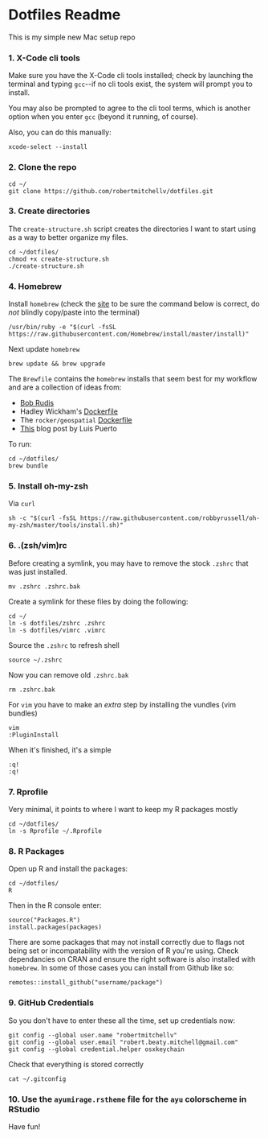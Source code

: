 # Dotfiles Readme

This is my simple new Mac setup repo

### 1. X-Code cli tools

Make sure you have the X-Code cli tools installed; check by launching the terminal and typing `gcc`--if no cli tools exist, the system will prompt you to install.

You may also be prompted to agree to the cli tool terms, which is another option when you enter `gcc` (beyond it running, of course).

Also, you can do this manually:

```{bash}
xcode-select --install
```

### 2. Clone the repo

```{bash}
cd ~/
git clone https://github.com/robertmitchellv/dotfiles.git
```

### 3. Create directories

The `create-structure.sh` script creates the directories I want to start using as a way to better organize my files.

```{bash}
cd ~/dotfiles/
chmod +x create-structure.sh
./create-structure.sh
```

### 4. Homebrew

Install `homebrew` (check the [site](https://brew.sh/) to be sure the command below is correct, do _not_ blindly copy/paste into the terminal)

```{bash}
/usr/bin/ruby -e "$(curl -fsSL https://raw.githubusercontent.com/Homebrew/install/master/install)"
```

Next update `homebrew`

```{bash}
brew update && brew upgrade
```

The `Brewfile` contains the `homebrew` installs that seem best for my workflow and are a collection of ideas from:

* [Bob Rudis](https://rud.is/b/2015/10/22/installing-r-on-os-x-100-homebrew-edition/)
* Hadley Wickham's [Dockerfile](https://github.com/hadley/docker/blob/master/rdevel/Dockerfile)
* The `rocker/geospatial` [Dockerfile](https://hub.docker.com/r/rocker/geospatial/~/dockerfile/)
* [This](http://luisspuerto.net/2018/01/install-r-100-homebrew-edition-with-openblas-openmp-my-version/) blog post by Luis Puerto

To run:

```{bash}
cd ~/dotfiles/
brew bundle
```

### 5. Install oh-my-zsh

Via `curl`

```{bash}
sh -c "$(curl -fsSL https://raw.githubusercontent.com/robbyrussell/oh-my-zsh/master/tools/install.sh)"
```

### 6. .(zsh/vim)rc

Before creating a symlink, you may have to remove the stock `.zshrc` that was
just installed.

```{bash}
mv .zshrc .zshrc.bak
```

Create a symlink for these files by doing the following:

```{bash}
cd ~/
ln -s dotfiles/zshrc .zshrc
ln -s dotfiles/vimrc .vimrc
```

Source the `.zshrc` to refresh shell

```{bash}
source ~/.zshrc
```

Now you can remove old `.zshrc.bak`

```{bash}
rm .zshrc.bak
```

For `vim` you have to make an _extra_ step by installing the vundles (vim
bundles)

```{vim}
vim
:PluginInstall
```

When it's finished, it's a simple

```{vim}
:q!
:q!
```

### 7. Rprofile

Very minimal, it points to where I want to keep my R packages mostly

```{bash}
cd ~/dotfiles/
ln -s Rprofile ~/.Rprofile
```

### 8. R Packages

Open up R and install the packages:

```{bash}
cd ~/dotfiles/
R
```

Then in the R console enter:

```{r}
source("Packages.R")
install.packages(packages)
```

There are some packages that may not install correctly due to flags not being
set or incompatability with the version of R you're using. Check dependancies
on CRAN and ensure the right software is also installed with `homebrew`. In some of those cases you can install from Github like so: 

```{r}
remotes::install_github("username/package")
```
### 9. GitHub Credentials

So you don't have to enter these all the time, set up credentials now:

```{bash}
git config --global user.name "robertmitchellv"
git config --global user.email "robert.beaty.mitchell@gmail.com"
git config --global credential.helper osxkeychain
```

Check that everything is stored correctly

```{bash}
cat ~/.gitconfig
```

### 10. Use the `ayumirage.rstheme` file for the `ayu` colorscheme in RStudio

Have fun!



